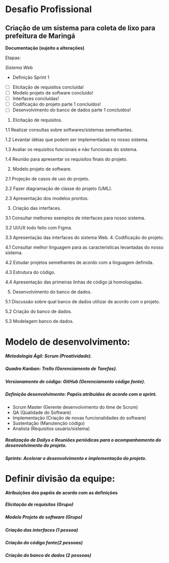 # Desafio Profissional 
## Criação de um sistema para coleta de lixo para prefeitura de Maringá

**Documentação (sujeito a alterações)**

Etapas:

*Sistema Web*

- Definição Sprint 1
- [ ] Elicitação de requisitos concluída!
- [ ] Modelo projeto de software concluído!
- [ ] Interfaces concluídas!
- [ ] Codificação do projeto parte 1 concluídos!
- [ ] Desenvolvimento do banco de dados parte 1 concluídos!
  
1. Elicitação de requisitos.

1.1 Realizar consultas sobre softwares/sistemas semelhantes.

1.2 Levantar idéias que podem ser implementadas no nosso sistema. 

1.3 Avaliar os requisitos funcionais e não funcionais do sistema.

1.4 Reunião para apresentar os requisitos finais do projeto.

2. Modelo projeto de software.

2.1 Projeção de casos de uso do projeto. 

2.2 Fazer diagramação de classe do projeto (UML).  

2.3 Apresentação dos modelos prontos.

3. Criação das interfaces.

3.1 Consultar melhores exemplos de interfaces para nosso sistema.

3.2 UI/UX todo feito com Figma.

3.3 Apresentação das interfaces do sistema Web.
4. Codificação do projeto.

4.1 Consultar melhor linguagem para as características levantadas do nosso sistema.

4.2 Estudar projetos semelhantes de acordo com a linguagem definida.

4.3 Estrutura do código.

4.4 Apresentação das primeiras linhas de código já homologadas.

5. Desenvolvimento do banco de dados.

5.1 Discussão sobre qual banco de dados utilizar de acordo com o projeto. 

5.2 Criação do banco de dados.

5.3 Modelagem banco de dados.

# Modelo de desenvolvimento:

##### Metodologia Ágil: Scrum (Proatividade).
##### Quadro Kanban: Trello (Gerenciamento de Tarefas).
##### Versionamento de código: GitHub (Gerenciamento código fonte).
##### Definição desenvolvimento: Papéis atribuídos de acordo com a sprint.
- Scrum Master (Gerente desenvolvimento do time de Scrum)
- QA (Qualidade do Software)
- Implementação (Criação de novas funcionalidades do software)
- Sustentação (Manutenção código)
- Analista (Requisitos usuário/sistema)
##### Realização de Dailys e Reuniões periódicas para o acompanhamento do desenvolvimento do projeto.
##### Sprints: Acelerar o desenvolvimento e implementação do projeto.

# Definir divisão da equipe:

#### Atribuições dos papéis de acordo com as definições

##### Elicitação de requisitos (Grupo)
##### Modelo Projeto de software (Grupo)
##### Criação das interfaces (1 pessoa)
##### Criação do código fonte(2 pessoas)
##### Criação do banco de dados (2 pessoas)